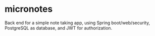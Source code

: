 # micronotes

Back end for a simple note taking app, using Spring boot/web/security, PostgreSQL as database, and JWT for authorization.
